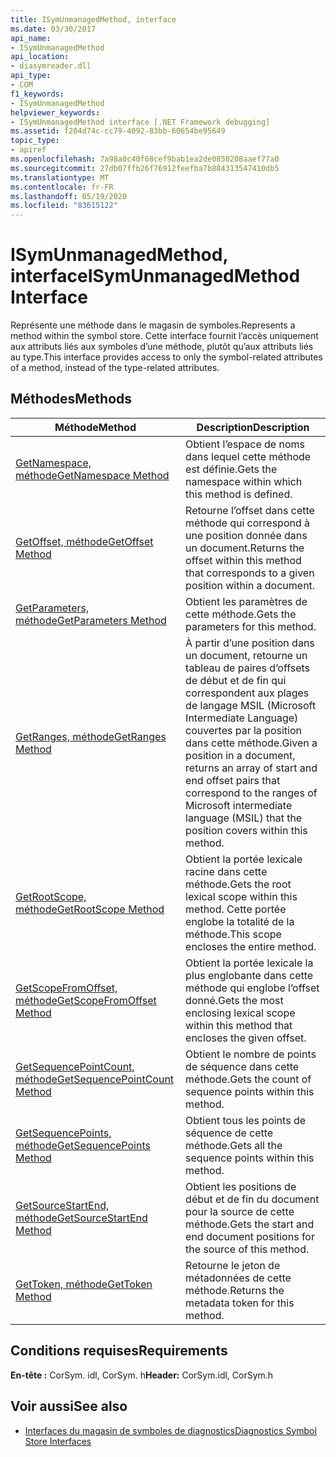 ```yaml
---
title: ISymUnmanagedMethod, interface
ms.date: 03/30/2017
api_name:
- ISymUnmanagedMethod
api_location:
- diasymreader.dll
api_type:
- COM
f1_keywords:
- ISymUnmanagedMethod
helpviewer_keywords:
- ISymUnmanagedMethod interface [.NET Framework debugging]
ms.assetid: f204d74c-cc79-4092-83bb-60654be95649
topic_type:
- apiref
ms.openlocfilehash: 7a98a0c40f68cef9bab1ea2de0850208aaef77a0
ms.sourcegitcommit: 27db07ffb26f76912feefba7b884313547410db5
ms.translationtype: MT
ms.contentlocale: fr-FR
ms.lasthandoff: 05/19/2020
ms.locfileid: "83615122"
---
```

# <a name="isymunmanagedmethod-interface"></a><span data-ttu-id="c5773-102">ISymUnmanagedMethod, interface</span><span class="sxs-lookup"><span data-stu-id="c5773-102">ISymUnmanagedMethod Interface</span></span>
<span data-ttu-id="c5773-103">Représente une méthode dans le magasin de symboles.</span><span class="sxs-lookup"><span data-stu-id="c5773-103">Represents a method within the symbol store.</span></span> <span data-ttu-id="c5773-104">Cette interface fournit l’accès uniquement aux attributs liés aux symboles d’une méthode, plutôt qu’aux attributs liés au type.</span><span class="sxs-lookup"><span data-stu-id="c5773-104">This interface provides access to only the symbol-related attributes of a method, instead of the type-related attributes.</span></span>  
  
## <a name="methods"></a><span data-ttu-id="c5773-105">Méthodes</span><span class="sxs-lookup"><span data-stu-id="c5773-105">Methods</span></span>  
  
|<span data-ttu-id="c5773-106">Méthode</span><span class="sxs-lookup"><span data-stu-id="c5773-106">Method</span></span>|<span data-ttu-id="c5773-107">Description</span><span class="sxs-lookup"><span data-stu-id="c5773-107">Description</span></span>|  
|------------|-----------------|  
|[<span data-ttu-id="c5773-108">GetNamespace, méthode</span><span class="sxs-lookup"><span data-stu-id="c5773-108">GetNamespace Method</span></span>](isymunmanagedmethod-getnamespace-method.md)|<span data-ttu-id="c5773-109">Obtient l’espace de noms dans lequel cette méthode est définie.</span><span class="sxs-lookup"><span data-stu-id="c5773-109">Gets the namespace within which this method is defined.</span></span>|  
|[<span data-ttu-id="c5773-110">GetOffset, méthode</span><span class="sxs-lookup"><span data-stu-id="c5773-110">GetOffset Method</span></span>](isymunmanagedmethod-getoffset-method.md)|<span data-ttu-id="c5773-111">Retourne l’offset dans cette méthode qui correspond à une position donnée dans un document.</span><span class="sxs-lookup"><span data-stu-id="c5773-111">Returns the offset within this method that corresponds to a given position within a document.</span></span>|  
|[<span data-ttu-id="c5773-112">GetParameters, méthode</span><span class="sxs-lookup"><span data-stu-id="c5773-112">GetParameters Method</span></span>](isymunmanagedmethod-getparameters-method.md)|<span data-ttu-id="c5773-113">Obtient les paramètres de cette méthode.</span><span class="sxs-lookup"><span data-stu-id="c5773-113">Gets the parameters for this method.</span></span>|  
|[<span data-ttu-id="c5773-114">GetRanges, méthode</span><span class="sxs-lookup"><span data-stu-id="c5773-114">GetRanges Method</span></span>](isymunmanagedmethod-getranges-method.md)|<span data-ttu-id="c5773-115">À partir d’une position dans un document, retourne un tableau de paires d’offsets de début et de fin qui correspondent aux plages de langage MSIL (Microsoft Intermediate Language) couvertes par la position dans cette méthode.</span><span class="sxs-lookup"><span data-stu-id="c5773-115">Given a position in a document, returns an array of start and end offset pairs that correspond to the ranges of Microsoft intermediate language (MSIL) that the position covers within this method.</span></span>|  
|[<span data-ttu-id="c5773-116">GetRootScope, méthode</span><span class="sxs-lookup"><span data-stu-id="c5773-116">GetRootScope Method</span></span>](isymunmanagedmethod-getrootscope-method.md)|<span data-ttu-id="c5773-117">Obtient la portée lexicale racine dans cette méthode.</span><span class="sxs-lookup"><span data-stu-id="c5773-117">Gets the root lexical scope within this method.</span></span> <span data-ttu-id="c5773-118">Cette portée englobe la totalité de la méthode.</span><span class="sxs-lookup"><span data-stu-id="c5773-118">This scope encloses the entire method.</span></span>|  
|[<span data-ttu-id="c5773-119">GetScopeFromOffset, méthode</span><span class="sxs-lookup"><span data-stu-id="c5773-119">GetScopeFromOffset Method</span></span>](isymunmanagedmethod-getscopefromoffset-method.md)|<span data-ttu-id="c5773-120">Obtient la portée lexicale la plus englobante dans cette méthode qui englobe l’offset donné.</span><span class="sxs-lookup"><span data-stu-id="c5773-120">Gets the most enclosing lexical scope within this method that encloses the given offset.</span></span>|  
|[<span data-ttu-id="c5773-121">GetSequencePointCount, méthode</span><span class="sxs-lookup"><span data-stu-id="c5773-121">GetSequencePointCount Method</span></span>](isymunmanagedmethod-getsequencepointcount-method.md)|<span data-ttu-id="c5773-122">Obtient le nombre de points de séquence dans cette méthode.</span><span class="sxs-lookup"><span data-stu-id="c5773-122">Gets the count of sequence points within this method.</span></span>|  
|[<span data-ttu-id="c5773-123">GetSequencePoints, méthode</span><span class="sxs-lookup"><span data-stu-id="c5773-123">GetSequencePoints Method</span></span>](isymunmanagedmethod-getsequencepoints-method.md)|<span data-ttu-id="c5773-124">Obtient tous les points de séquence de cette méthode.</span><span class="sxs-lookup"><span data-stu-id="c5773-124">Gets all the sequence points within this method.</span></span>|  
|[<span data-ttu-id="c5773-125">GetSourceStartEnd, méthode</span><span class="sxs-lookup"><span data-stu-id="c5773-125">GetSourceStartEnd Method</span></span>](isymunmanagedmethod-getsourcestartend-method.md)|<span data-ttu-id="c5773-126">Obtient les positions de début et de fin du document pour la source de cette méthode.</span><span class="sxs-lookup"><span data-stu-id="c5773-126">Gets the start and end document positions for the source of this method.</span></span>|  
|[<span data-ttu-id="c5773-127">GetToken, méthode</span><span class="sxs-lookup"><span data-stu-id="c5773-127">GetToken Method</span></span>](isymunmanagedmethod-gettoken-method.md)|<span data-ttu-id="c5773-128">Retourne le jeton de métadonnées de cette méthode.</span><span class="sxs-lookup"><span data-stu-id="c5773-128">Returns the metadata token for this method.</span></span>|  
  
## <a name="requirements"></a><span data-ttu-id="c5773-129">Conditions requises</span><span class="sxs-lookup"><span data-stu-id="c5773-129">Requirements</span></span>  
 <span data-ttu-id="c5773-130">**En-tête :** CorSym. idl, CorSym. h</span><span class="sxs-lookup"><span data-stu-id="c5773-130">**Header:** CorSym.idl, CorSym.h</span></span>  
  
## <a name="see-also"></a><span data-ttu-id="c5773-131">Voir aussi</span><span class="sxs-lookup"><span data-stu-id="c5773-131">See also</span></span>

- [<span data-ttu-id="c5773-132">Interfaces du magasin de symboles de diagnostics</span><span class="sxs-lookup"><span data-stu-id="c5773-132">Diagnostics Symbol Store Interfaces</span></span>](diagnostics-symbol-store-interfaces.md)
